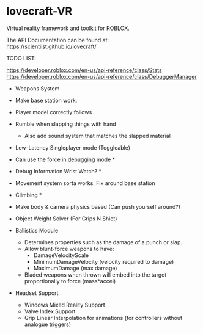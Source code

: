 # lovecraft-VR
Virtual reality framework and toolkit for ROBLOX.

The API Documentation can be found at: https://scientiist.github.io/lovecraft/

TODO LIST:

https://developer.roblox.com/en-us/api-reference/class/Stats
https://developer.roblox.com/en-us/api-reference/class/DebuggerManager

- Weapons System

- Make base station work.
- Player model correctly follows

- Rumble when slapping things with hand
    - Also add sound system that matches the slapped material
- Low-Latency Singleplayer mode (Toggleable)
- Can use the force in debugging mode *

- Debug Information Wrist Watch? *

- Movement system sorta works. Fix around base station

- Climbing *

- Make body & camera physics based (Can push yourself around?)

- Object Weight Solver (For Grips N Shiet)

- Ballistics Module
    - Determines properties such as the damage of a punch or slap.
    - Allow blunt-force weapons to have:
        - DamageVelocityScale
        - MinimumDamageVelocity (velocity required to damage)
        - MaximumDamage (max damage)
    - Bladed weapons when thrown will embed into the target proportionally to force (mass*accel)

- Headset Support
    - Windows Mixed Reality Support 
    - Valve Index Support
    - Grip Linear Interpolation for animations (for controllers without analogue triggers)